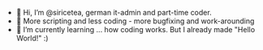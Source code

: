 - 👋 Hi, I’m @siricetea, german it-admin and part-time coder.
- 👀 More scripting and less coding - more bugfixing and work-arounding
- 🌱 I’m currently learning ... how coding works. But I already made "Hello World!" :)
